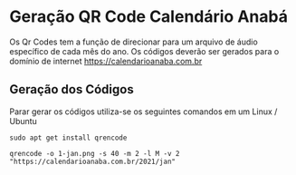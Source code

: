 # Geração QR Code Calendário Anabá

Os Qr Codes tem a função de direcionar para um arquivo de áudio específico de cada mês do ano.
Os códigos deverão ser gerados para o domínio de internet https://calendarioanaba.com.br

## Geração dos Códigos

Parar gerar os códigos utiliza-se os seguintes comandos em um Linux / Ubuntu

```
sudo apt get install qrencode

qrencode -o 1-jan.png -s 40 -m 2 -l M -v 2 "https://calendarioanaba.com.br/2021/jan"
```

 
